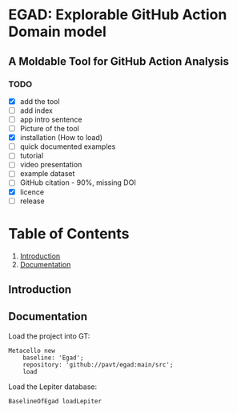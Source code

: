 # EGAD: Explorable GitHub Action Domain model
## A Moldable Tool for GitHub Action Analysis


### TODO

- [X] add the tool
- [ ] add index
- [ ] app intro sentence 
- [ ] Picture of the tool
- [X] installation (How to load) 
- [ ] quick documented examples
- [ ] tutorial
- [ ] video presentation
- [ ] example dataset
- [ ] GitHub citation - 90%, missing DOI
- [X] licence
- [ ] release

# Table of Contents

1. [Introduction](#Introduction)
2. [Documentation](#Documentation)


## Introduction
## Documentation


Load the project into GT:
```
Metacello new
	baseline: 'Egad';
	repository: 'github://pavt/egad:main/src';
	load
```

Load the Lepiter database:
```
BaselineOfEgad loadLepiter
```
